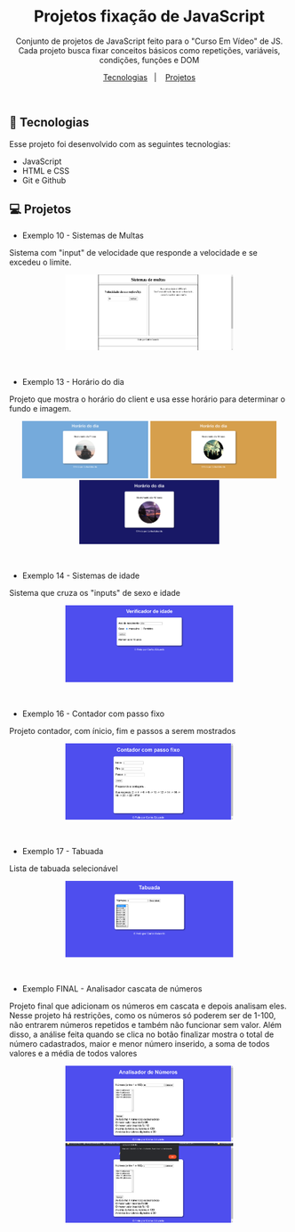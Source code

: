 <h1 align="center"> Projetos fixação de JavaScript </h1>

<p align="center">
Conjunto de projetos de JavaScript feito para o "Curso Em Vídeo" de JS. Cada projeto busca fixar conceitos básicos como repetições, variáveis, condições, funções e DOM<br/>
</p>

<p align="center">
  <a href="#🚀-tecnologias">Tecnologias</a>&nbsp;&nbsp;&nbsp;|&nbsp;&nbsp;&nbsp;
  <a href="#💻-projetos">Projetos</a>
</p>
<br>

## 🚀 Tecnologias

Esse projeto foi desenvolvido com as seguintes tecnologias:

- JavaScript
- HTML e CSS
- Git e Github

## 💻 Projetos

- Exemplo 10 - Sistemas de Multas
<p>Sistema com "input" de velocidade que responde a velocidade e se excedeu o limite.</p>
<p align="center">
  <img alt="imagem sistemas de multas" src="./.github/ImagemSM.png" width="60%">
</p>
<br>

- Exemplo 13 - Horário do dia
<p>Projeto que mostra o horário do client e usa esse horário para determinar o fundo e imagem.</p>
<p align="center">
  <img alt="imagem sistema horário do dia" src="./.github/ImagemHdoDIA%20(1).png" width="45%">
  <img alt="imagem sistema horário da tarde" src="./.github/ImagemHdoDIA%20(2).png" width="45%">
  <img alt="imagem sistema horário da noite" src="./.github/ImagemHdoDIA%20(3).png" width="50%">
</p>
<br>

- Exemplo 14 - Sistemas de idade
<p>Sistema que cruza os "inputs" de sexo e idade</p>
<p align="center">
  <img alt="imagem sistemas de idade" src="./.github/ImagemVerifiIdade1.png" width="60%">
</p>
<br>

- Exemplo 16 - Contador com passo fixo
<p>Projeto contador, com ínicio, fim e passos a serem mostrados</p>
<p align="center">
  <img alt="imagem site contador com passo fixo" src="./.github/ImagemContaPasso.png" width="60%">
</p>
<br>

- Exemplo 17 - Tabuada
<p>Lista de tabuada selecionável </p>
<p align="center">
  <img alt="imagem tabuada" src="./.github/ImagemTabuadaSelect.png" width="60%">
</p>
<br>

- Exemplo FINAL - Analisador cascata de números
<p>Projeto final que adicionam os números em cascata e depois analisam eles. Nesse projeto há restrições, como os números só poderem ser de 1-100, não entrarem números repetidos e também não funcionar sem valor. Além disso, a análise feita quando se clica no botão finalizar mostra o total de número cadastrados, maior e menor número inserido, a soma de todos valores e a média de todos valores</p>
<p align="center">
  <img alt="imagem analisador em cascata de números" src="./.github/ImagemAnalisadorNumero.png" width="60%">
  <img alt="imagem analisador em cascata de números com mensagem de erro" src="./.github/ImagemAnalisadorNumeroMSG.png" width="60%">
</p>

